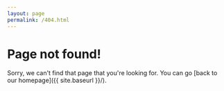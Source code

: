 ```yaml
---
layout: page
permalink: /404.html
---
```

# Page not found!
Sorry, we can't find that page that you're looking for. You can go [back to our homepage]({{ site.baseurl }}/).
